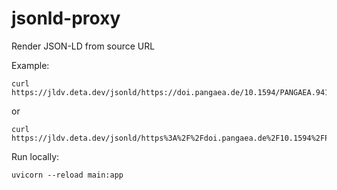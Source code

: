 # jsonld-proxy

Render JSON-LD from source URL

Example:

```
curl https://jldv.deta.dev/jsonld/https://doi.pangaea.de/10.1594/PANGAEA.941495
```

or 

```
curl https://jldv.deta.dev/jsonld/https%3A%2F%2Fdoi.pangaea.de%2F10.1594%2FPANGAEA.941495
```

Run locally:

```
uvicorn --reload main:app
```
